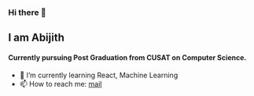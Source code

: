 ### Hi there 👋

## I am Abijith

#### Currently pursuing Post Graduation from CUSAT on Computer Science. 

- 🌱 I’m currently learning React, Machine Learning
- 📫 How to reach me: [mail](mailto:abijihtk1212@gmail.com)

<!--
** abijith-tk/abijith-tk ** is a ✨ _special_ ✨ repository because its `README.md` (this file) appears on your GitHub profile.

Here are some ideas to get you started:

- 🔭 I’m currently working on ...

- 👯 I’m looking to collaborate on ...
- 🤔 I’m looking for help with ...
- 💬 Ask me about ...

- 😄 Pronouns: ...
- ⚡ Fun fact: ...
-->
